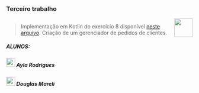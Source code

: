 <h3>Terceiro trabalho</h3>
<img src="https://img.icons8.com/?id=xlklWoCAXeC6&size=2x&color=000000" height="50px" align="right">

##

<div>

>Implementação em Kotlin do exercício 8 disponível [neste arquivo](http://www2.ic.uff.br/~bazilio/cursos/lp/material/ListaExerciciosProgOO.pdf).
Criação de um gerenciador de pedidos de clientes.

<h5>ALUNOS:</h5>
 
<h5><a href = "https://github.com/AylaRodrigues"><img width ="24" src="https://img.icons8.com/ios-glyphs/2x/github.png"target="_blank"></a> Ayla Rodrigues</h5> 
<h5><a href="https://github.com/DouglasMreli" target="_blank"><img width ="24" src="https://img.icons8.com/ios-glyphs/2x/github.png" target="_blank"></a> Douglas Mareli </h5>
 
</div>

